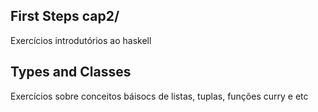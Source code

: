 ## First Steps cap2/ 
Exercícios introdutórios ao haskell

## Types and Classes
Exercícios sobre conceitos báisocs de listas, tuplas, funções curry e etc
